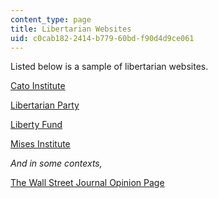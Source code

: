 ```yaml
---
content_type: page
title: Libertarian Websites
uid: c0cab182-2414-b779-60bd-f90d4d9ce061
---
```


Listed below is a sample of libertarian websites.

[Cato Institute](http://www.cato.org/)

[Libertarian Party](http://www.lp.org/)

[Liberty Fund](http://libertyfund.org/)

[Mises Institute](https://mises.org/)

_And in some contexts,_

[The Wall Street Journal Opinion Page](http://www.wsj.com/news/opinion)